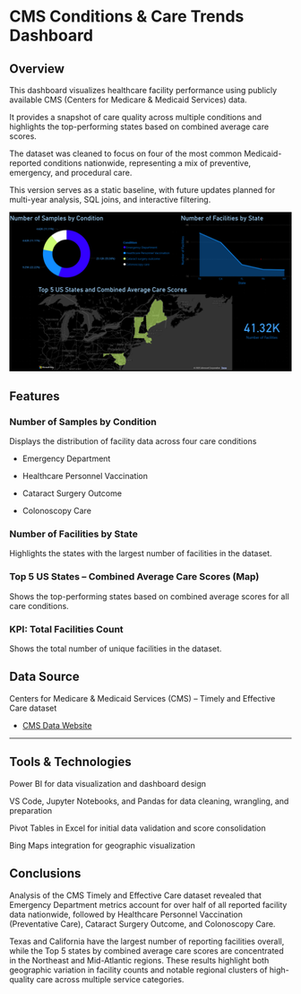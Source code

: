 # CMS Conditions & Care Trends Dashboard

## Overview

This dashboard visualizes healthcare facility performance using publicly available CMS (Centers for Medicare & Medicaid Services) data.

It provides a snapshot of care quality across multiple conditions and highlights the top-performing states based on combined average care scores.

The dataset was cleaned to focus on four of the most common Medicaid-reported conditions nationwide, representing a mix of preventive, emergency, and procedural care.

This version serves as a static baseline, with future updates planned for multi-year analysis, SQL joins, and interactive filtering.

![CMS Trends Dashboard](cms-trends-dashboard.png)

## Features

### Number of Samples by Condition
Displays the distribution of facility data across four care conditions

- Emergency Department

- Healthcare Personnel Vaccination

- Cataract Surgery Outcome

- Colonoscopy Care

### Number of Facilities by State
Highlights the states with the largest number of facilities in the dataset.

### Top 5 US States – Combined Average Care Scores (Map)
Shows the top-performing states based on combined average scores for all care conditions.

### KPI: Total Facilities Count
Shows the total number of unique facilities in the dataset.

## Data Source
Centers for Medicare & Medicaid Services (CMS) – Timely and Effective Care dataset
- [CMS Data Website](https://data.cms.gov/provider-data/dataset/yv7e-xc69) 
---

## Tools & Technologies
Power BI for data visualization and dashboard design

VS Code, Jupyter Notebooks, and Pandas for data cleaning, wrangling, and preparation

Pivot Tables in Excel for initial data validation and score consolidation

Bing Maps integration for geographic visualization

## Conclusions 
Analysis of the CMS Timely and Effective Care dataset revealed that Emergency Department metrics account for over half of all reported facility data nationwide, followed by Healthcare Personnel Vaccination (Preventative Care), Cataract Surgery Outcome, and Colonoscopy Care.

Texas and California have the largest number of reporting facilities overall, while the Top 5 states by combined average care scores are concentrated in the Northeast and Mid-Atlantic regions.
These results highlight both geographic variation in facility counts and notable regional clusters of high-quality care across multiple service categories.